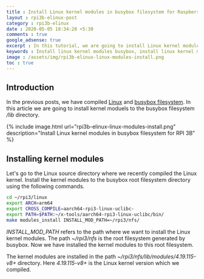 ```yaml
---
title : Install Linux kernel modules in busybox filesystem for Raspberry Pi 3 Model B
layout : rpi3b-elinux-post
category : rpi3b-elinux
date : 2020-05-05 18:34:28 +5:30
comments : true
google_adsense: true
excerpt : In this tutorial, we are going to install Linux kernel modules in the busybox filesystem /lib directory.
keywords : Install linux kernel modules busybox, install linux kernel modules, Raspberry pi 3 install linux kernel modules.
image : /assets/img/rpi3b-elinux-linux-modules-install.png
toc : true
---
```

## Introduction
In the previous posts, we have compiled [Linux](/rpi3b-elinux/embedded-linux-rpi3-050-linux.html) and [busybox filesystem](/rpi3b-elinux/embedded-linux-rpi3-060-busybox.html). In this article we are going to install kernel moduels to the busybox filesystem */lib* directory.

{% include image.html url="rpi3b-elinux-linux-modules-install.png" description="Install Linux kernel modules in busybox filesystem for RPI 3B" %}

## Installing kernel modules
Let's go to the Linux source directory where we recently compiled the Linux kernel. Install the kernel modules to the busybox root filesystem directory using the following commands.
```bash
cd ~/rpi3/linux
export ARCH=arm64
export CROSS_COMPILE=aarch64-rpi3-linux-uclibc-
export PATH=$PATH:~/x-tools/aarch64-rpi3-linux-uclibc/bin/
make modules_install INSTALL_MOD_PATH=~/rpi3/nfs/
```
*INSTALL_MOD_PATH* refers to the path where we want to install the Linux kernel modules. The path *~/rpi3/nfs* is the root filesystem generated by busybox. Now we have installed the kernel modules to this root filesystem.

The kernel modules are installed in the path *~/rpi3/nfs/lib/modules/4.19.115-v8+* directory. Here *4.19.115-v8+* is the Linux kernel version which we compiled.
